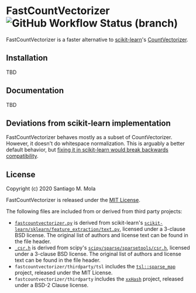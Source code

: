 # FastCountVectorizer ![GitHub Workflow Status (branch)](https://img.shields.io/github/workflow/status/smola/fastcountvectorizer/fastcountvectorizer-ci/master)

FastCountVectorizer is a faster alternative to [scikit-learn](https://scikit-learn.org/)'s [CountVectorizer](https://scikit-learn.org/stable/modules/generated/sklearn.feature_extraction.text.CountVectorizer.html).

## Installation

TBD

## Documentation

TBD

## Deviations from scikit-learn implementation

FastCountVectorizer behaves mostly as a subset of CountVectorizer. However, it doesn't do whitespace normalization. This is arguably a better default behavior, but [fixing it in scikit-learn would break backwards compatibility](https://github.com/scikit-learn/scikit-learn/issues/7475).

## License

Copyright (c) 2020 Santiago M. Mola

FastCountVectorizer is released under the [MIT License](LICENSE).

The following files are included from or derived from third party projects:

* [`fastcountvectorizer.py`](fastcountvectorizer/fastcountvectorizer.py) is derived from scikit-learn's [`scikit-learn/sklearn/feature_extraction/text.py`](https://github.com/scikit-learn/scikit-learn/blob/master/sklearn/feature_extraction/text.py), licensed under a 3-clause BSD license. The original list of authors and license text can be found in the file header.
* [`_csr.h`](fastcountvectorizer/_csr.h) is derived from scipy's [`scipy/sparse/sparsetools/csr.h`](https://github.com/scipy/scipy/blob/master/scipy/sparse/sparsetools/csr.h), licensed under a 3-clause BSD license. The original list of authors and license text can be found in the file header.
* `fastcountvectorizer/thirdparty/tsl` includes the [`tsl::sparse_map`](https://github.com/Tessil/sparse-map) project, released under the MIT License.
* `fastcountvectorizer/thirdparty` includes the [`xxHash`](https://github.com/Cyan4973/xxHash) project, released under a BSD-2 Clause license.

